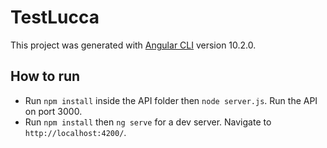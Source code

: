 

# TestLucca

This project was generated with [Angular CLI](https://github.com/angular/angular-cli) version 10.2.0.

## How to run

- Run `npm install` inside the API folder then `node server.js`. Run the API on port 3000.
- Run `npm install` then `ng serve` for a dev server. Navigate to `http://localhost:4200/`.

